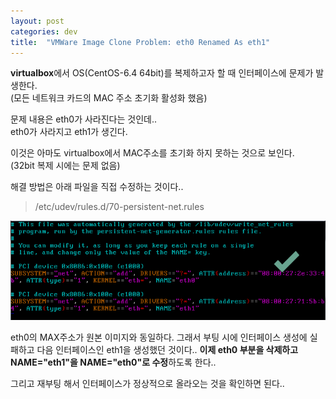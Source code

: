 ```yaml
---
layout: post
categories: dev 
title:  "VMWare Image Clone Problem: eth0 Renamed As eth1"
---
```



**virtualbox**에서 OS(CentOS-6.4 64bit)를 복제하고자 할 때 인터페이스에 문제가 발생한다.  
(모든 네트워크 카드의 MAC 주소 초기화 활성화 했음)  

문제 내용은 eth0가 사라진다는 것인데..  
eth0가 사라지고 eth1가 생긴다.  

이것은 아마도 virtualbox에서 MAC주소를 초기화 하지 못하는 것으로 보인다.  
(32bit 복제 시에는 문제 없음)  

해결 방법은 아래 파일을 직접 수정하는 것이다..  
>/etc/udev/rules.d/70-persistent-net.rules   

<img src="/image/rule.png"  style="max-width:100%;max-height:100%;">

eth0의 MAX주소가 원본 이미지와 동일하다. 그래서 부팅 시에 인터페이스 생성에 실패하고 다음 인터페이스인 eth1을 생성했던 것이다..
**이제 eth0 부분을 삭제하고 NAME="eth1"을 NAME="eth0"로 수정**하도록 한다..

그리고 재부팅 해서 인터페이스가 정상적으로 올라오는 것을 확인하면 된다..
